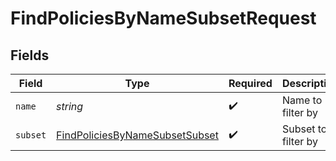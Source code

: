 # FindPoliciesByNameSubsetRequest


## Fields

| Field                                                                                       | Type                                                                                        | Required                                                                                    | Description                                                                                 |
| ------------------------------------------------------------------------------------------- | ------------------------------------------------------------------------------------------- | ------------------------------------------------------------------------------------------- | ------------------------------------------------------------------------------------------- |
| `name`                                                                                      | *string*                                                                                    | :heavy_check_mark:                                                                          | Name to filter by                                                                           |
| `subset`                                                                                    | [FindPoliciesByNameSubsetSubset](../../models/operations/findpoliciesbynamesubsetsubset.md) | :heavy_check_mark:                                                                          | Subset to filter by                                                                         |